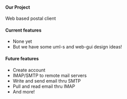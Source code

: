 #### Our Project

Web based postal client

#### Current features

- None yet
- But we have some uml-s and web-gui design ideas!


#### Future features

- Create account
- IMAP/SMTP to remote mail servers
- Write and send email thru SMTP
- Pull and read email thru IMAP
- And more!